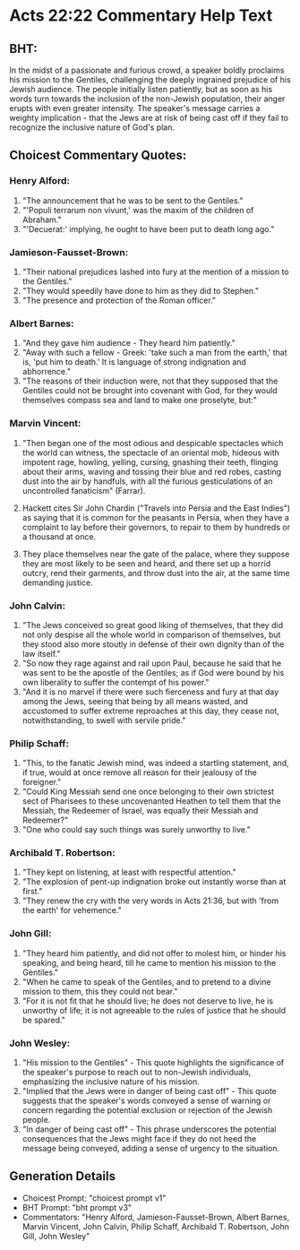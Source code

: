 # Acts 22:22 Commentary Help Text

## BHT:
In the midst of a passionate and furious crowd, a speaker boldly proclaims his mission to the Gentiles, challenging the deeply ingrained prejudice of his Jewish audience. The people initially listen patiently, but as soon as his words turn towards the inclusion of the non-Jewish population, their anger erupts with even greater intensity. The speaker's message carries a weighty implication - that the Jews are at risk of being cast off if they fail to recognize the inclusive nature of God's plan.

## Choicest Commentary Quotes:
### Henry Alford:
1. "The announcement that he was to be sent to the Gentiles." 
2. "'Populi terrarum non vivunt,' was the maxim of the children of Abraham." 
3. "'Decuerat:' implying, he ought to have been put to death long ago."

### Jamieson-Fausset-Brown:
1. "Their national prejudices lashed into fury at the mention of a mission to the Gentiles."
2. "They would speedily have done to him as they did to Stephen."
3. "The presence and protection of the Roman officer."

### Albert Barnes:
1. "And they gave him audience - They heard him patiently."
2. "Away with such a fellow - Greek: 'take such a man from the earth,' that is, 'put him to death.' It is language of strong indignation and abhorrence."
3. "The reasons of their induction were, not that they supposed that the Gentiles could not be brought into covenant with God, for they would themselves compass sea and land to make one proselyte, but:"

### Marvin Vincent:
1. "Then began one of the most odious and despicable spectacles which the world can witness, the spectacle of an oriental mob, hideous with impotent rage, howling, yelling, cursing, gnashing their teeth, flinging about their arms, waving and tossing their blue and red robes, casting dust into the air by handfuls, with all the furious gesticulations of an uncontrolled fanaticism" (Farrar).

2. Hackett cites Sir John Chardin ("Travels into Persia and the East Indies") as saying that it is common for the peasants in Persia, when they have a complaint to lay before their governors, to repair to them by hundreds or a thousand at once.

3. They place themselves near the gate of the palace, where they suppose they are most likely to be seen and heard, and there set up a horrid outcry, rend their garments, and throw dust into the air, at the same time demanding justice.

### John Calvin:
1. "The Jews conceived so great good liking of themselves, that they did not only despise all the whole world in comparison of themselves, but they stood also more stoutly in defense of their own dignity than of the law itself."
2. "So now they rage against and rail upon Paul, because he said that he was sent to be the apostle of the Gentiles; as if God were bound by his own liberality to suffer the contempt of his power."
3. "And it is no marvel if there were such fierceness and fury at that day among the Jews, seeing that being by all means wasted, and accustomed to suffer extreme reproaches at this day, they cease not, notwithstanding, to swell with servile pride."

### Philip Schaff:
1. "This, to the fanatic Jewish mind, was indeed a startling statement, and, if true, would at once remove all reason for their jealousy of the foreigner."
2. "Could King Messiah send one once belonging to their own strictest sect of Pharisees to these uncovenanted Heathen to tell them that the Messiah, the Redeemer of Israel, was equally their Messiah and Redeemer?"
3. "One who could say such things was surely unworthy to live."

### Archibald T. Robertson:
1. "They kept on listening, at least with respectful attention."
2. "The explosion of pent-up indignation broke out instantly worse than at first."
3. "They renew the cry with the very words in Acts 21:36, but with 'from the earth' for vehemence."

### John Gill:
1. "They heard him patiently, and did not offer to molest him, or hinder his speaking, and being heard, till he came to mention his mission to the Gentiles."
2. "When he came to speak of the Gentiles, and to pretend to a divine mission to them, this they could not bear."
3. "For it is not fit that he should live; he does not deserve to live, he is unworthy of life; it is not agreeable to the rules of justice that he should be spared."

### John Wesley:
1. "His mission to the Gentiles" - This quote highlights the significance of the speaker's purpose to reach out to non-Jewish individuals, emphasizing the inclusive nature of his mission.
2. "Implied that the Jews were in danger of being cast off" - This quote suggests that the speaker's words conveyed a sense of warning or concern regarding the potential exclusion or rejection of the Jewish people.
3. "In danger of being cast off" - This phrase underscores the potential consequences that the Jews might face if they do not heed the message being conveyed, adding a sense of urgency to the situation.


## Generation Details
- Choicest Prompt: "choicest prompt v1"
- BHT Prompt: "bht prompt v3"
- Commentators: "Henry Alford, Jamieson-Fausset-Brown, Albert Barnes, Marvin Vincent, John Calvin, Philip Schaff, Archibald T. Robertson, John Gill, John Wesley"
